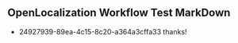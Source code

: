 ## OpenLocalization Workflow Test MarkDown
* 24927939-89ea-4c15-8c20-a364a3cffa33 thanks!

<!--HONumber=Jul16_HO3-->


